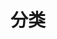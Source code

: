 ---
title: 分类
permalink: /categories
categoriesPage: true
sidebar: false
layout: home
article: false
---